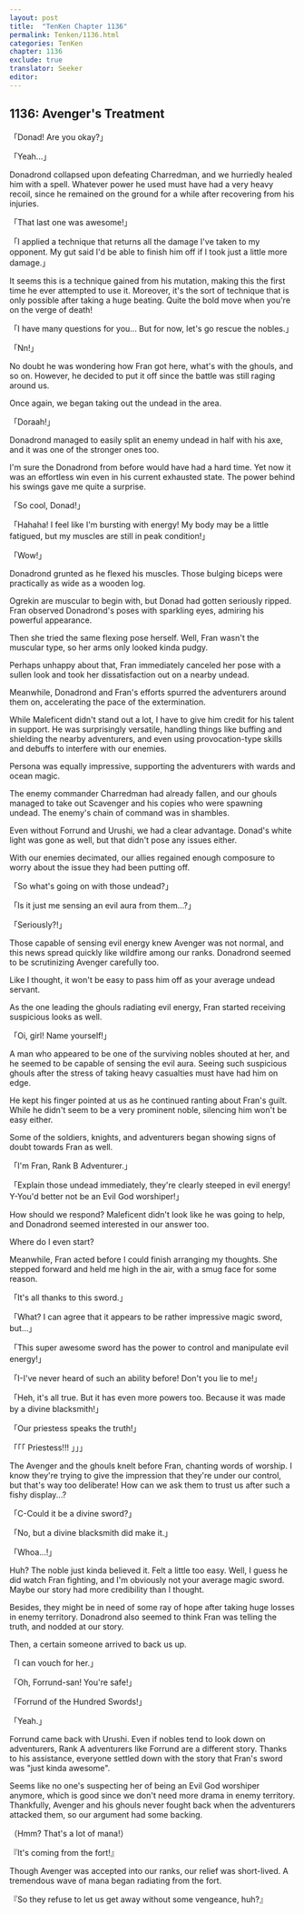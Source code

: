 ```yaml
---
layout: post
title:  "TenKen Chapter 1136"
permalink: Tenken/1136.html
categories: TenKen
chapter: 1136
exclude: true
translator: Seeker
editor: 
---
```

<h2>1136: Avenger's Treatment</h2>

「Donad! Are you okay?」

「Yeah...」

Donadrond collapsed upon defeating Charredman, and we hurriedly healed him with a spell. Whatever power he used must have had a very heavy recoil, since he remained on the ground for a while after recovering from his injuries.

「That last one was awesome!」

「I applied a technique that returns all the damage I've taken to my opponent. My gut said I'd be able to finish him off if I took just a little more damage.」

It seems this is a technique gained from his mutation, making this the first time he ever attempted to use it. Moreover, it's the sort of technique that is only possible after taking a huge beating. Quite the bold move when you're on the verge of death!

「I have many questions for you... But for now, let's go rescue the nobles.」

「Nn!」

No doubt he was wondering how Fran got here, what's with the ghouls, and so on. However, he decided to put it off since the battle was still raging around us.

Once again, we began taking out the undead in the area.

「Doraah!」

Donadrond managed to easily split an enemy undead in half with his axe, and it was one of the stronger ones too.

I'm sure the Donadrond from before would have had a hard time. Yet now it was an effortless win even in his current exhausted state. The power behind his swings gave me quite a surprise.

「So cool, Donad!」

「Hahaha! I feel like I'm bursting with energy! My body may be a little fatigued, but my muscles are still in peak condition!」

「Wow!」

Donadrond grunted as he flexed his muscles. Those bulging biceps were practically as wide as a wooden log.

Ogrekin are muscular to begin with, but Donad had gotten seriously ripped. Fran observed Donadrond's poses with sparkling eyes, admiring his powerful appearance.

Then she tried the same flexing pose herself. Well, Fran wasn't the muscular type, so her arms only looked kinda pudgy.

Perhaps unhappy about that, Fran immediately canceled her pose with a sullen look and took her dissatisfaction out on a nearby undead.

Meanwhile, Donadrond and Fran's efforts spurred the adventurers around them on, accelerating the pace of the extermination.

While Maleficent didn't stand out a lot, I have to give him credit for his talent in support. He was surprisingly versatile, handling things like buffing and shielding the nearby adventurers, and even using provocation-type skills and debuffs to interfere with our enemies.

Persona was equally impressive, supporting the adventurers with wards and ocean magic.

The enemy commander Charredman had already fallen, and our ghouls managed to take out Scavenger and his copies who were spawning undead. The enemy's chain of command was in shambles.

Even without Forrund and Urushi, we had a clear advantage. Donad's white light was gone as well, but that didn't pose any issues either.

With our enemies decimated, our allies regained enough composure to worry about the issue they had been putting off.

「So what's going on with those undead?」

「Is it just me sensing an evil aura from them...?」

「Seriously?!」

Those capable of sensing evil energy knew Avenger was not normal, and this news spread quickly like wildfire among our ranks. Donadrond seemed to be scrutinizing Avenger carefully too.

Like I thought, it won't be easy to pass him off as your average undead servant.

As the one leading the ghouls radiating evil energy, Fran started receiving suspicious looks as well.

「Oi, girl! Name yourself!」

A man who appeared to be one of the surviving nobles shouted at her, and he seemed to be capable of sensing the evil aura. Seeing such suspicious ghouls after the stress of taking heavy casualties must have had him on edge.

He kept his finger pointed at us as he continued ranting about Fran's guilt. While he didn't seem to be a very prominent noble, silencing him won't be easy either.

Some of the soldiers, knights, and adventurers began showing signs of doubt towards Fran as well.

「I'm Fran, Rank B Adventurer.」

「Explain those undead immediately, they're clearly steeped in evil energy! Y-You'd better not be an Evil God worshiper!」

How should we respond? Maleficent didn't look like he was going to help, and Donadrond seemed interested in our answer too.

Where do I even start?

Meanwhile, Fran acted before I could finish arranging my thoughts. She stepped forward and held me high in the air, with a smug face for some reason.

「It's all thanks to this sword.」

「What? I can agree that it appears to be rather impressive magic sword, but...」

「This super awesome sword has the power to control and manipulate evil energy!」

「I-I've never heard of such an ability before! Don't you lie to me!」

「Heh, it's all true. But it has even more powers too. Because it was made by a divine blacksmith!」

「Our priestess speaks the truth!」

「「「  Priestess!!!  」」」

The Avenger and the ghouls knelt before Fran, chanting words of worship. I know they're trying to give the impression that they're under our control, but that's way too deliberate! How can we ask them to trust us after such a fishy display...?

「C-Could it be a divine sword?」

「No, but a divine blacksmith did make it.」

「Whoa...!」

Huh? The noble just kinda believed it. Felt a little too easy. Well, I guess he did watch Fran fighting, and I'm obviously not your average magic sword. Maybe our story had more credibility than I thought.

Besides, they might be in need of some ray of hope after taking huge losses in enemy territory. Donadrond also seemed to think Fran was telling the truth, and nodded at our story.

Then, a certain someone arrived to back us up.

「I can vouch for her.」

「Oh, Forrund-san! You're safe!」

「Forrund of the Hundred Swords!」

「Yeah.」

Forrund came back with Urushi. Even if nobles tend to look down on adventurers, Rank A adventurers like Forrund are a different story. Thanks to his assistance, everyone settled down with the story that Fran's sword was "just kinda awesome".

Seems like no one's suspecting her of being an Evil God worshiper anymore, which is good since we don't need more drama in enemy territory. Thankfully, Avenger and his ghouls never fought back when the adventurers attacked them, so our argument had some backing.

（Hmm? That's a lot of mana!）

『It's coming from the fort!』

Though Avenger was accepted into our ranks, our relief was short-lived. A tremendous wave of mana began radiating from the fort.

『So they refuse to let us get away without some vengeance, huh?』



